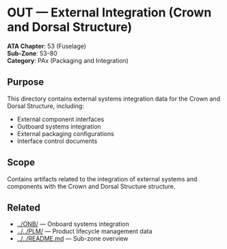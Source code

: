 # OUT — External Integration (Crown and Dorsal Structure)

**ATA Chapter**: 53 (Fuselage)  
**Sub-Zone**: 53-80  
**Category**: PAx (Packaging and Integration)

## Purpose

This directory contains external systems integration data for the Crown and Dorsal Structure, including:
- External component interfaces
- Outboard systems integration
- External packaging configurations
- Interface control documents

## Scope

Contains artifacts related to the integration of external systems and components with the Crown and Dorsal Structure structure.

## Related

- [../ONB/](../ONB/) — Onboard systems integration
- [../../PLM/](../../PLM/) — Product lifecycle management data
- [../../README.md](../../README.md) — Sub-zone overview
